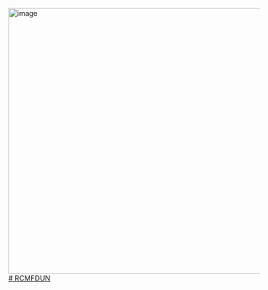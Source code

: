 [<img width="810" height="534" alt="image" src="https://github.com/user-attachments/assets/a98f906a-e3d1-4cc9-ac3f-b05a519525a9" /># RCMFDUN](https://drive.google.com/drive/folders/1t-oyJLKKigu4LsoOH8wsMTSJ0FLHE_Sk?usp=drive_link)
